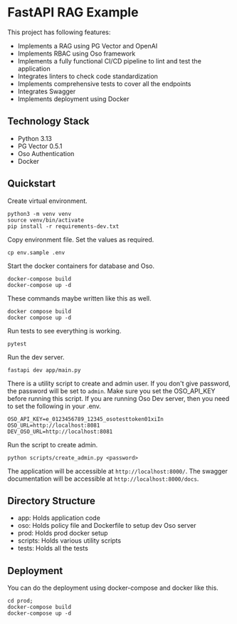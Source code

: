 # FastAPI RAG Example

This project has following features:
- Implements a RAG using PG Vector and OpenAI
- Implements RBAC using Oso framework
- Implements a fully functional CI/CD pipeline to lint and test the application
- Integrates linters to check code standardization
- Implements comprehensive tests to cover all the endpoints
- Integrates Swagger
- Implements deployment using Docker

## Technology Stack
- Python 3.13
- PG Vector 0.5.1
- Oso Authentication
- Docker

## Quickstart

Create virtual environment.

```
python3 -m venv venv
source venv/bin/activate
pip install -r requirements-dev.txt
```

Copy environment file. Set the values as required.

```
cp env.sample .env
```

Start the docker containers for database and Oso.

```
docker-compose build
docker-compose up -d
```

These commands maybe written like this as well.

```
docker compose build
docker compose up -d
```

Run tests to see everything is working.

```
pytest
```

Run the dev server.

```
fastapi dev app/main.py
```

There is a utility script to create and admin user. If you don't give password,
the password will be set to `admin`. Make sure you set the OSO_API_KEY before
running this script. If you are running Oso Dev server, then you need to set
the following in your .env.

```
OSO_API_KEY=e_0123456789_12345_osotesttoken01xiIn
OSO_URL=http://localhost:8081
DEV_OSO_URL=http://localhost:8081
```

Run the script to create admin.

```
python scripts/create_admin.py <password>
```

The application will be accessible at `http://localhost:8000/`.
The swagger documentation will be accessible at `http://localhost:8000/docs`.

## Directory Structure
- app: Holds application code
- oso: Holds policy file and Dockerfile to setup dev Oso server
- prod: Holds prod docker setup
- scripts: Holds various utility scripts
- tests: Holds all the tests

## Deployment
You can do the deployment using docker-compose and docker like this.

```
cd prod;
docker-compose build
docker-compose up -d
```
